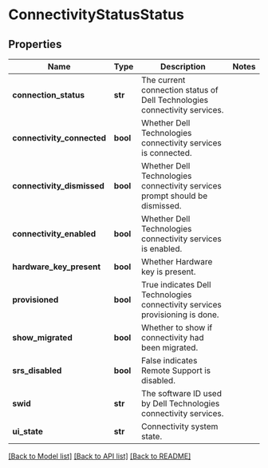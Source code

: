 # ConnectivityStatusStatus

## Properties
Name | Type | Description | Notes
------------ | ------------- | ------------- | -------------
**connection_status** | **str** | The current connection status of Dell Technologies connectivity services. | 
**connectivity_connected** | **bool** | Whether Dell Technologies connectivity services is connected. | 
**connectivity_dismissed** | **bool** | Whether Dell Technologies connectivity services prompt should be dismissed. | 
**connectivity_enabled** | **bool** | Whether Dell Technologies connectivity services is enabled. | 
**hardware_key_present** | **bool** | Whether Hardware key is present. | 
**provisioned** | **bool** | True indicates Dell Technologies connectivity services provisioning is done. | 
**show_migrated** | **bool** | Whether to show if connectivity had been migrated. | 
**srs_disabled** | **bool** | False indicates Remote Support is disabled. | 
**swid** | **str** | The software ID used by Dell Technologies connectivity services. | 
**ui_state** | **str** | Connectivity system state. | 

[[Back to Model list]](../README.md#documentation-for-models) [[Back to API list]](../README.md#documentation-for-api-endpoints) [[Back to README]](../README.md)


